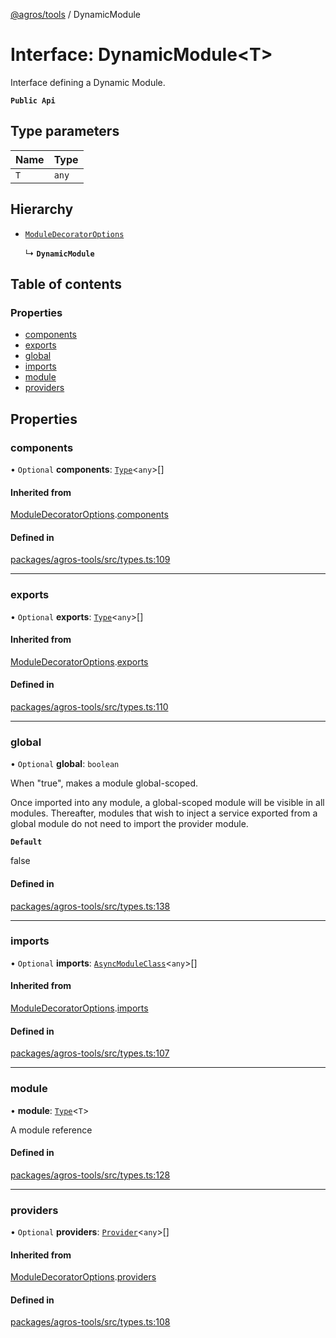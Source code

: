 [@agros/tools](../index.md) / DynamicModule

# Interface: DynamicModule<T\>

Interface defining a Dynamic Module.

**`Public Api`**

## Type parameters

| Name | Type |
| :------ | :------ |
| `T` | `any` |

## Hierarchy

- [`ModuleDecoratorOptions`](ModuleDecoratorOptions.md)

  ↳ **`DynamicModule`**

## Table of contents

### Properties

- [components](DynamicModule.md#components)
- [exports](DynamicModule.md#exports)
- [global](DynamicModule.md#global)
- [imports](DynamicModule.md#imports)
- [module](DynamicModule.md#module)
- [providers](DynamicModule.md#providers)

## Properties

### <a id="components" name="components"></a> components

• `Optional` **components**: [`Type`](../index.md#type)<`any`\>[]

#### Inherited from

[ModuleDecoratorOptions](ModuleDecoratorOptions.md).[components](ModuleDecoratorOptions.md#components)

#### Defined in

[packages/agros-tools/src/types.ts:109](https://github.com/agrosjs/agros/blob/b557863/packages/agros-tools/src/types.ts#L109)

___

### <a id="exports" name="exports"></a> exports

• `Optional` **exports**: [`Type`](../index.md#type)<`any`\>[]

#### Inherited from

[ModuleDecoratorOptions](ModuleDecoratorOptions.md).[exports](ModuleDecoratorOptions.md#exports)

#### Defined in

[packages/agros-tools/src/types.ts:110](https://github.com/agrosjs/agros/blob/b557863/packages/agros-tools/src/types.ts#L110)

___

### <a id="global" name="global"></a> global

• `Optional` **global**: `boolean`

When "true", makes a module global-scoped.

Once imported into any module, a global-scoped module will be visible
in all modules. Thereafter, modules that wish to inject a service exported
from a global module do not need to import the provider module.

**`Default`**

false

#### Defined in

[packages/agros-tools/src/types.ts:138](https://github.com/agrosjs/agros/blob/b557863/packages/agros-tools/src/types.ts#L138)

___

### <a id="imports" name="imports"></a> imports

• `Optional` **imports**: [`AsyncModuleClass`](../index.md#asyncmoduleclass)<`any`\>[]

#### Inherited from

[ModuleDecoratorOptions](ModuleDecoratorOptions.md).[imports](ModuleDecoratorOptions.md#imports)

#### Defined in

[packages/agros-tools/src/types.ts:107](https://github.com/agrosjs/agros/blob/b557863/packages/agros-tools/src/types.ts#L107)

___

### <a id="module" name="module"></a> module

• **module**: [`Type`](../index.md#type)<`T`\>

A module reference

#### Defined in

[packages/agros-tools/src/types.ts:128](https://github.com/agrosjs/agros/blob/b557863/packages/agros-tools/src/types.ts#L128)

___

### <a id="providers" name="providers"></a> providers

• `Optional` **providers**: [`Provider`](../index.md#provider)<`any`\>[]

#### Inherited from

[ModuleDecoratorOptions](ModuleDecoratorOptions.md).[providers](ModuleDecoratorOptions.md#providers)

#### Defined in

[packages/agros-tools/src/types.ts:108](https://github.com/agrosjs/agros/blob/b557863/packages/agros-tools/src/types.ts#L108)
